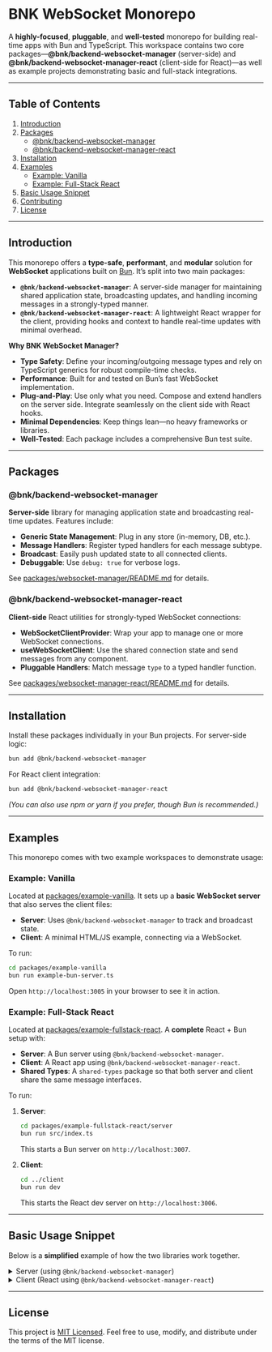 # BNK WebSocket Monorepo

A **highly-focused**, **pluggable**, and **well-tested** monorepo for building real-time apps with Bun and TypeScript. This workspace contains two core packages—**@bnk/backend-websocket-manager** (server-side) and **@bnk/backend-websocket-manager-react** (client-side for React)—as well as example projects demonstrating basic and full-stack integrations.

---

## Table of Contents

1. [Introduction](#introduction)  
2. [Packages](#packages)  
   - [@bnk/backend-websocket-manager](#bnkwebsocket-manager)  
   - [@bnk/backend-websocket-manager-react](#bnkwebsocket-manager-react)  
3. [Installation](#installation)  
4. [Examples](#examples)  
   - [Example: Vanilla](#example-vanilla)  
   - [Example: Full-Stack React](#example-full-stack-react)  
5. [Basic Usage Snippet](#basic-usage-snippet)  
6. [Contributing](#contributing)  
7. [License](#license)

---

## Introduction

This monorepo offers a **type-safe**, **performant**, and **modular** solution for **WebSocket** applications built on [Bun](https://bun.sh/). It’s split into two main packages:

- **`@bnk/backend-websocket-manager`**: A server-side manager for maintaining shared application state, broadcasting updates, and handling incoming messages in a strongly-typed manner.
- **`@bnk/backend-websocket-manager-react`**: A lightweight React wrapper for the client, providing hooks and context to handle real-time updates with minimal overhead.

**Why BNK WebSocket Manager?**

- **Type Safety**: Define your incoming/outgoing message types and rely on TypeScript generics for robust compile-time checks.  
- **Performance**: Built for and tested on Bun’s fast WebSocket implementation.  
- **Plug-and-Play**: Use only what you need. Compose and extend handlers on the server side. Integrate seamlessly on the client side with React hooks.  
- **Minimal Dependencies**: Keep things lean—no heavy frameworks or libraries.  
- **Well-Tested**: Each package includes a comprehensive Bun test suite.

---

## Packages

### @bnk/backend-websocket-manager

**Server-side** library for managing application state and broadcasting real-time updates. Features include:

- **Generic State Management**: Plug in any store (in-memory, DB, etc.).  
- **Message Handlers**: Register typed handlers for each message subtype.  
- **Broadcast**: Easily push updated state to all connected clients.  
- **Debuggable**: Use `debug: true` for verbose logs.

See [packages/websocket-manager/README.md](./packages/websocket-manager/README.md) for details.

### @bnk/backend-websocket-manager-react

**Client-side** React utilities for strongly-typed WebSocket connections:

- **WebSocketClientProvider**: Wrap your app to manage one or more WebSocket connections.  
- **useWebSocketClient**: Use the shared connection state and send messages from any component.  
- **Pluggable Handlers**: Match message `type` to a typed handler function.

See [packages/websocket-manager-react/README.md](./packages/websocket-manager-react/README.md) for details.

---

## Installation

Install these packages individually in your Bun projects. For server-side logic:

```bash
bun add @bnk/backend-websocket-manager
```

For React client integration:

```bash
bun add @bnk/backend-websocket-manager-react
```

*(You can also use npm or yarn if you prefer, though Bun is recommended.)*

---

## Examples

This monorepo comes with two example workspaces to demonstrate usage:

### Example: Vanilla

Located at [packages/example-vanilla](./packages/example-vanilla). It sets up a **basic WebSocket server** that also serves the client files:

- **Server**: Uses `@bnk/backend-websocket-manager` to track and broadcast state.  
- **Client**: A minimal HTML/JS example, connecting via a WebSocket.

To run:

```bash
cd packages/example-vanilla
bun run example-bun-server.ts
```

Open `http://localhost:3005` in your browser to see it in action.

### Example: Full-Stack React

Located at [packages/example-fullstack-react](./packages/example-fullstack-react). A **complete** React + Bun setup with:

- **Server**: A Bun server using `@bnk/backend-websocket-manager`.  
- **Client**: A React app using `@bnk/backend-websocket-manager-react`.  
- **Shared Types**: A `shared-types` package so that both server and client share the same message interfaces.

To run:

1. **Server**:

   ```bash
   cd packages/example-fullstack-react/server
   bun run src/index.ts
   ```

   This starts a Bun server on `http://localhost:3007`.

2. **Client**:

   ```bash
   cd ../client
   bun run dev
   ```

   This starts the React dev server on `http://localhost:3006`.

---

## Basic Usage Snippet

Below is a **simplified** example of how the two libraries work together.

<details>
<summary>Server (using <code>@bnk/backend-websocket-manager</code>)</summary>

```ts
import { serve } from "bun";
import { WebSocketManager } from "@bnk/backend-websocket-manager";

interface MyAppState {
  counter: number;
}

interface IncrementMessage {
  type: "increment";
  amount: number;
}

let currentState: MyAppState = { counter: 0 };

function getState(): Promise<MyAppState> {
  return Promise.resolve({ ...currentState });
}
function setState(newState: MyAppState): Promise<void> {
  currentState = { ...newState };
  return Promise.resolve();
}

const manager = new WebSocketManager<MyAppState, IncrementMessage>({
  getState,
  setState,
  messageHandlers: [
    {
      type: "increment",
      async handle(ws, msg, getState, setState) {
        const oldState = await getState();
        oldState.counter += msg.amount;
        await setState(oldState);
        // Optionally broadcast to all clients
        await manager.broadcastState();
      },
    },
  ],
  debug: true,
});

serve({
  port: 3000,
  fetch() {
    return new Response("Hello from Bun!", { status: 200 });
  },
  websocket: {
    open(ws) {
      manager.handleOpen(ws);
    },
    close(ws) {
      manager.handleClose(ws);
    },
    async message(ws, msg) {
      await manager.handleMessage(ws, msg.toString());
    },
  },
});
```

</details>

<details>
<summary>Client (React using <code>@bnk/backend-websocket-manager-react</code>)</summary>

```tsx
import React from "react";
import {
  WebSocketClientProvider,
  useWebSocketClient,
} from "@bnk/backend-websocket-manager-react";

interface IncrementMessage {
  type: "increment";
  amount: number;
}
interface StateUpdate {
  type: "state_update";
  data: {
    counter: number;
  };
}

export function App() {
  return (
    <WebSocketClientProvider<StateUpdate, IncrementMessage>
      url="ws://localhost:3000"
      debug={true}
      messageHandlers={{
        state_update: (msg) => {
          console.log("Counter is now:", msg.data.counter);
        },
      }}
    >
      <CounterComponent />
    </WebSocketClientProvider>
  );
}

function CounterComponent() {
  const { sendMessage, isOpen } = useWebSocketClient<StateUpdate, IncrementMessage>();

  const increment = () => {
    sendMessage({ type: "increment", amount: 1 });
  };

  return (
    <div>
      <button onClick={increment} disabled={!isOpen}>
        Increment
      </button>
    </div>
  );
}
```

</details>

---

## License

This project is [MIT Licensed](./LICENSE). Feel free to use, modify, and distribute under the terms of the MIT license.
